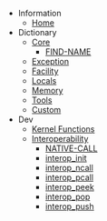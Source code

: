 - Information
	- [Home](/)
- Dictionary
	- [Core](/core/)
		- [FIND-NAME](/core/find_name.md)
	- [Exception](/exception/)
	- [Facility](/facility/)
	- [Locals](/locals/)
	- [Memory](/memory/)
	- [Tools](/tools/)
	- [Custom](/custom/)
- Dev
	- [Kernel Functions](/kernel/)
	- [Interoperability](/interop/)
		- [NATIVE-CALL](/interop/native_call.md)
		- [interop_init](/interop/interop_init.md)
		- [interop_ncall](/interop/interop_ncall.md)
		- [interop_pcall](/interop/interop_pcall.md)
		- [interop_peek](/interop/interop_peek.md)
		- [interop_pop](/interop/interop_pop.md)
		- [interop_push](/interop/interop_push.md)
